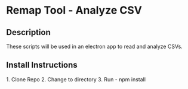 <h1>Remap Tool - Analyze CSV</h1>

<h2>Description</h2>
<p>These scripts will be used in an electron app to read and analyze CSVs. </p>

<h2>Install Instructions</h2>
1. Clone Repo
2. Change to directory
3. Run - npm install
